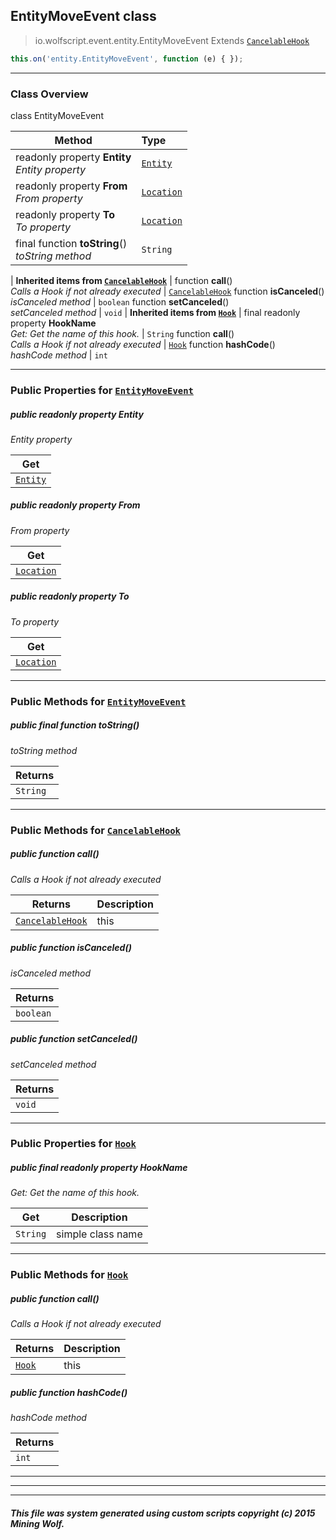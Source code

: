## EntityMoveEvent __class__

>io.wolfscript.event.entity.EntityMoveEvent
>Extends [`CancelableHook`](../../hook/CancelableHook.md)
``` javascript
this.on('entity.EntityMoveEvent', function (e) { });
```


---

### Class Overview

class EntityMoveEvent

Method | Type   
--- | :--- 
 readonly property __Entity__ <br> _Entity property_ | [`Entity`](../../api/entity/Entity.md)
 readonly property __From__ <br> _From property_ | [`Location`](../../api/world/position/Location.md)
 readonly property __To__ <br> _To property_ | [`Location`](../../api/world/position/Location.md)
final function __toString__() <br> _toString method_ | `String`
 |
__Inherited items from [`CancelableHook`](../../hook/CancelableHook.md)__ |
 function __call__() <br> _Calls a Hook if not already executed_ | [`CancelableHook`](../../hook/CancelableHook.md)
 function __isCanceled__() <br> _isCanceled method_ | `boolean`
 function __setCanceled__() <br> _setCanceled method_ | `void`
 |
__Inherited items from [`Hook`](../../hook/Hook.md)__ |
final readonly property __HookName__ <br> _Get: Get the name of this hook._ | `String`
 function __call__() <br> _Calls a Hook if not already executed_ | [`Hook`](../../hook/Hook.md)
 function __hashCode__() <br> _hashCode method_ | `int`







---


### Public Properties for [`EntityMoveEvent`](EntityMoveEvent.md)

##### <a id='entity'></a>public  readonly property __Entity__

_Entity property_

Get | 
--- | 
[`Entity`](../../api/entity/Entity.md) |



##### <a id='from'></a>public  readonly property __From__

_From property_

Get | 
--- | 
[`Location`](../../api/world/position/Location.md) |



##### <a id='to'></a>public  readonly property __To__

_To property_

Get | 
--- | 
[`Location`](../../api/world/position/Location.md) |



---

### Public Methods for [`EntityMoveEvent`](EntityMoveEvent.md)

##### <a id='tostring'></a>public final function __toString__()

_toString method_

Returns | 
--- | 
`String` |


---

### Public Methods for [`CancelableHook`](../../hook/CancelableHook.md)

##### <a id='call'></a>public  function __call__()

_Calls a Hook if not already executed_

Returns | Description
--- | --- 
[`CancelableHook`](../../hook/CancelableHook.md) | this


##### <a id='iscanceled'></a>public  function __isCanceled__()

_isCanceled method_

Returns | 
--- | 
`boolean` |


##### <a id='setcanceled'></a>public  function __setCanceled__()

_setCanceled method_

Returns | 
--- | 
`void` |


---

### Public Properties for [`Hook`](../../hook/Hook.md)

##### <a id='hookname'></a>public final readonly property __HookName__

_Get: Get the name of this hook._

Get | Description
--- | --- 
`String` | simple class name



---

### Public Methods for [`Hook`](../../hook/Hook.md)

##### <a id='call'></a>public  function __call__()

_Calls a Hook if not already executed_

Returns | Description
--- | --- 
[`Hook`](../../hook/Hook.md) | this


##### <a id='hashcode'></a>public  function __hashCode__()

_hashCode method_

Returns | 
--- | 
`int` |


---


---


---


##### This file was system generated using custom scripts copyright (c) 2015 Mining Wolf.
	

